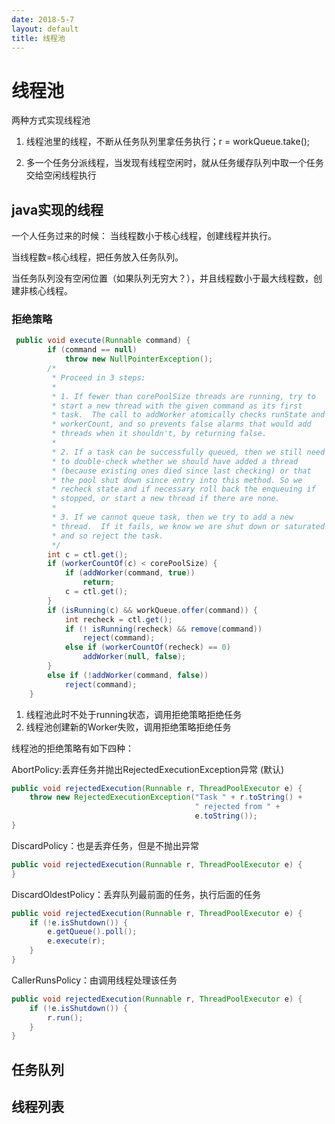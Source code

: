 ```yaml
---
date: 2018-5-7
layout: default
title: 线程池
---
```

# 线程池

两种方式实现线程池

1. 线程池里的线程，不断从任务队列里拿任务执行；r = workQueue.take();

2. 多一个任务分派线程，当发现有线程空闲时，就从任务缓存队列中取一个任务交给空闲线程执行







## java实现的线程
一个人任务过来的时候：
当线程数小于核心线程，创建线程并执行。

当线程数=核心线程，把任务放入任务队列。

当任务队列没有空闲位置（如果队列无穷大？），并且线程数小于最大线程数，创建非核心线程。



### 拒绝策略

```java
 public void execute(Runnable command) {
        if (command == null)
            throw new NullPointerException();
        /*
         * Proceed in 3 steps:
         *
         * 1. If fewer than corePoolSize threads are running, try to
         * start a new thread with the given command as its first
         * task.  The call to addWorker atomically checks runState and
         * workerCount, and so prevents false alarms that would add
         * threads when it shouldn't, by returning false.
         *
         * 2. If a task can be successfully queued, then we still need
         * to double-check whether we should have added a thread
         * (because existing ones died since last checking) or that
         * the pool shut down since entry into this method. So we
         * recheck state and if necessary roll back the enqueuing if
         * stopped, or start a new thread if there are none.
         *
         * 3. If we cannot queue task, then we try to add a new
         * thread.  If it fails, we know we are shut down or saturated
         * and so reject the task.
         */
        int c = ctl.get();
        if (workerCountOf(c) < corePoolSize) {
            if (addWorker(command, true))
                return;
            c = ctl.get();
        }
        if (isRunning(c) && workQueue.offer(command)) {
            int recheck = ctl.get();
            if (! isRunning(recheck) && remove(command))
                reject(command);
            else if (workerCountOf(recheck) == 0)
                addWorker(null, false);
        }
        else if (!addWorker(command, false))
            reject(command);
    }
```

1. 线程池此时不处于running状态，调用拒绝策略拒绝任务
2. 线程池创建新的Worker失败，调用拒绝策略拒绝任务



线程池的拒绝策略有如下四种：

AbortPolicy:丢弃任务并抛出RejectedExecutionException异常 (默认)

```java
public void rejectedExecution(Runnable r, ThreadPoolExecutor e) {
    throw new RejectedExecutionException("Task " + r.toString() +
                                         " rejected from " +
                                         e.toString());
}
```

DiscardPolicy：也是丢弃任务，但是不抛出异常

```java
public void rejectedExecution(Runnable r, ThreadPoolExecutor e) {
}
```

DiscardOldestPolicy：丢弃队列最前面的任务，执行后面的任务

```java
public void rejectedExecution(Runnable r, ThreadPoolExecutor e) {
    if (!e.isShutdown()) {
        e.getQueue().poll();
        e.execute(r);
    }
}
```

CallerRunsPolicy：由调用线程处理该任务 

```java
public void rejectedExecution(Runnable r, ThreadPoolExecutor e) {
    if (!e.isShutdown()) {
        r.run();
    }
}
```



## 任务队列
## 线程列表

